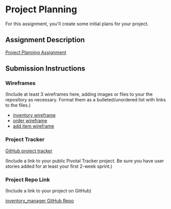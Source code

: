 # Project Planning
For this assignment, you'll create some initial plans for your project.

## Assignment Description
[Project Planning Assignment](https://education.launchcode.org/liftoff/assignments/planning/)

## Submission Instructions

### Wireframes

(Include at least 3 wireframes here, adding images or files to your the repository as necessary. Format them as a bulleted/unordered list with links to the files.)

* [inventory wireframe](https://github.com/rdiel01/liftoff-assignments/blob/master/P3-Project_Planning/invetory_wireframe.pdf)
* [order wireframe](https://github.com/rdiel01/liftoff-assignments/blob/master/P3-Project_Planning/order_wireframe.pdf)
* [add item wireframe](https://github.com/rdiel01/liftoff-assignments/blob/master/P3-Project_Planning/add_wireframe.pdf)

### Project Tracker

[GitHub project tracker](https://github.com/rdiel01/liftoff-assignments/projects/1)

(Include a link to your public Pivotal Tracker project. Be sure you have user stories added for at least your first 2-week sprint.)

### Project Repo Link

(Include a link to your project on GitHub)

[inventory_manager GitHub Repo](https://github.com/rdiel01/inventory_manager)
